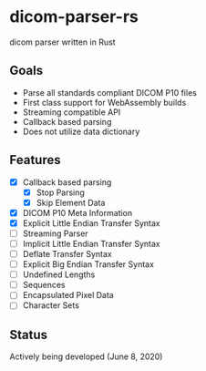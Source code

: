 # dicom-parser-rs
dicom parser written in Rust

## Goals

* Parse all standards compliant DICOM P10 files
* First class support for WebAssembly builds 
* Streaming compatible API
* Callback based parsing
* Does not utilize data dictionary

## Features

* [X] Callback based parsing
    * [X] Stop Parsing
    * [X] Skip Element Data
* [X] DICOM P10 Meta Information
* [X] Explicit Little Endian Transfer Syntax
* [ ] Streaming Parser
* [ ] Implicit Little Endian Transfer Syntax
* [ ] Deflate Transfer Syntax
* [ ] Explicit Big Endian Transfer Syntax
* [ ] Undefined Lengths
* [ ] Sequences
* [ ] Encapsulated Pixel Data
* [ ] Character Sets

## Status

Actively being developed (June 8, 2020)

